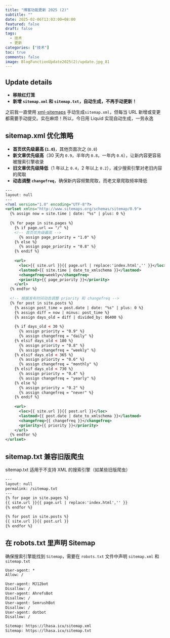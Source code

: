 ```yaml
---
title: "博客功能更新 2025 (2)"
subtitle: ""
date: 2025-02-06T13:03:00+08:00
featured: false
draft: false
tags:
  - 技术
  - 更新
categories: ["技术"]
toc: true
comments: false
image: BlogFunctionUpdate2025(2)/update.jpg_81
---
```

## Update details

- **移除红灯笼**
- **新增 `sitemap.xml` 和 `sitemap.txt`，自动生成，不再手动更新！**

之前我一直使用 <a href="https://www.xml-sitemaps.com" target="_blank">xml-sitemaps</a> 
手动生成`sitemap.xml`，但每当 URL 新增或变更都需要手动提交。实在麻烦！所以，今日用 Liquid 实现自动生成，一劳永逸

## sitemap.xml 优化策略

- **首页优先级最高 (`1.0`)**，其他页面次之 (`0.8`)  
- **新文章优先级高**（30 天内 `0.9`，半年内 `0.8`，一年内 `0.6`），让新内容更容易被搜索引擎收录  
- **旧文章优先级降低**（1 年以上 `0.4`，2 年以上 `0.2`），减少搜索引擎对老旧内容的爬取
- **动态调整 `changefreq`**，确保新内容频繁爬取，而老文章爬取频率降低

```xml
---
layout: null
---
<?xml version="1.0" encoding="UTF-8"?>
<urlset xmlns="http://www.sitemaps.org/schemas/sitemap/0.9">
  {% assign now = site.time | date: "%s" | plus: 0 %}
  
  {% for page in site.pages %}
    {% if page.url == "/" %}
    <!-- 首页优先级最高 -->
      {% assign page_priority = "1.0" %}
    {% else %}
      {% assign page_priority = "0.8" %}
    {% endif %}
    
    <url>
      <loc>{{ site.url }}{{ page.url | replace:'index.html','' }}</loc>
      <lastmod>{{ site.time | date_to_xmlschema }}</lastmod>
      <changefreq>weekly</changefreq>
      <priority>{{ page_priority }}</priority>
    </url>
  {% endfor %}
  
  <!-- 根据发布时间动态调整 priority 和 changefreq -->
  {% for post in site.posts %}
    {% assign post_time = post.date | date: "%s" | plus: 0 %}
    {% assign diff = now | minus: post_time %}
    {% assign days_old = diff | divided_by: 86400 %}
    
    {% if days_old < 30 %}
      {% assign priority = "0.9" %}
      {% assign changefreq = "daily" %}
    {% elsif days_old < 180 %}
      {% assign priority = "0.8" %}
      {% assign changefreq = "weekly" %}
    {% elsif days_old < 365 %}
      {% assign priority = "0.6" %}
      {% assign changefreq = "monthly" %}
    {% elsif days_old < 730 %}
      {% assign priority = "0.4" %}
      {% assign changefreq = "yearly" %}
    {% else %}
      {% assign priority = "0.2" %}
      {% assign changefreq = "never" %}
    {% endif %}
    
    <url>
      <loc>{{ site.url }}{{ post.url }}</loc>
      <lastmod>{{ post.date | date_to_xmlschema }}</lastmod>
      <changefreq>{{ changefreq }}</changefreq>
      <priority>{{ priority }}</priority>
    </url>
  {% endfor %}
</urlset>
```

## sitemap.txt 兼容旧版爬虫

sitemap.txt 适用于不支持 XML 的搜索引擎（如某些旧版爬虫）

```xml
---
layout: null
permalink: /sitemap.txt
---
{% for page in site.pages %}
{{ site.url }}{{ page.url | replace:'index.html','' }}
{% endfor %}

{% for post in site.posts %}
{{ site.url }}{{ post.url }}
{% endfor %}
```

## 在 robots.txt 里声明 Sitemap

确保搜索引擎能找到 `Sitemap`，需要在 `robots.txt` 文件中声明 `sitemap.xml` 和 `sitemap.txt`

```txt
User-agent: *
Allow: /

User-agent: MJ12bot
Disallow: /
User-agent: AhrefsBot
Disallow: /
User-agent: SemrushBot
Disallow: /
User-agent: dotbot
Disallow: /

Sitemap: https://lhasa.icu/sitemap.xml
Sitemap: https://lhasa.icu/sitemap.txt
```